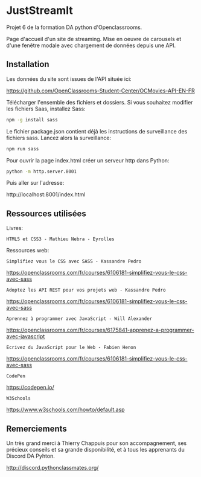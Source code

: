 # JustStreamIt

Projet 6 de la formation DA python d'Openclassrooms.

Page d'accueil d'un site de streaming. Mise en oeuvre de carousels et d'une fenêtre modale avec chargement de données depuis une API.


Installation
---

Les données du site sont issues de l'API située ici:

https://github.com/OpenClassrooms-Student-Center/OCMovies-API-EN-FR


Télécharger l'ensemble des fichiers et dossiers.
Si vous souhaitez modifier les fichiers Saas, installez Sass:

```bash 
npm -g install sass
```
Le fichier package.json contient déjà les instructions de surveillance des fichiers sass.
Lancez alors la surveillance:

 ```bash 
npm run sass
```

Pour ouvrir la page index.html créer un serveur http dans Python:

```bash 
python -m http.server.8001
```

Puis aller sur l'adresse:

http://localhost:8001/index.html


Ressources utilisées
---

Livres:

    HTML5 et CSS3 - Mathieu Nebra - Eyrolles
    

Ressources web:

    Simplifiez vous le CSS avec SASS - Kassandre Pedro

https://openclassrooms.com/fr/courses/6106181-simplifiez-vous-le-css-avec-sass

    Adoptez les API REST pour vos projets web - Kassandre Pedro

https://openclassrooms.com/fr/courses/6106181-simplifiez-vous-le-css-avec-sass

    Aprennez à programmer avec JavaScript - Will Alexander

https://openclassrooms.com/fr/courses/6175841-apprenez-a-programmer-avec-javascript

    Ecrivez du JavaScript pour le Web - Fabien Henon

https://openclassrooms.com/fr/courses/6106181-simplifiez-vous-le-css-avec-sass

    CodePen

https://codepen.io/

    W3Schools

https://www.w3schools.com/howto/default.asp


Remerciements
---

Un très grand merci à Thierry Chappuis pour son accompagnement, ses précieux conseils et sa grande disponibilité,
et à tous les apprenants du Discord DA Pyhton.

http://discord.pythonclassmates.org/